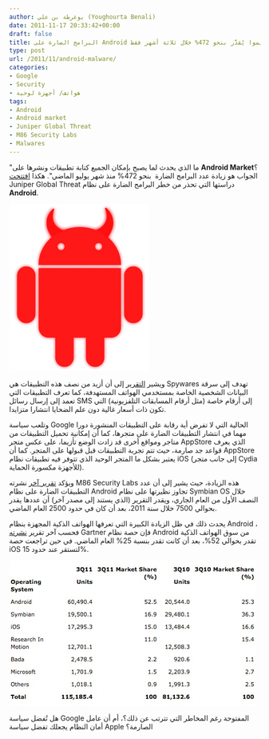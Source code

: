 ```yaml
---
author: يوغرطة بن علي (Youghourta Benali)
date: 2011-11-17 20:33:42+00:00
draft: false
title: البرامج الضارة على Android تشهد نموا يُقدَّر بنحو 472% خلال ثلاثة أشهر فقط
type: post
url: /2011/11/android-malware/
categories:
- Google
- Security
- هواتف/ أجهزة لوحية
tags:
- Android
- Android market
- Juniper Global Threat
- M86 Security Labs
- Malwares
---
```


"ما الذي يحدث لما يصبح بإمكان الجميع كتابة تطبيقات ونشرها على **Android Market**؟ الجواب هو زيادة عدد البرامج الضارة  بنحو 472% منذ شهر يوليو الماضي". هكذا [افتتحت](http://globalthreatcenter.com/?p=2492) Juniper Global Threat دراستها التي تحذر من خطر البرامج الضارة على نظام **Android**.




[![android malware](android-malware.jpg)
](android-malware.jpg)




ويشير [التقرير](http://globalthreatcenter.com/?p=2492) إلى أن أزيد من نصف هذه التطبيقات هي Spywares تهدف إلى سرقة البيانات الشخصية الخاصة بمستخدمي الهواتف المستهدفة، كما تعرف التطبيقات التي تعمد إلى إرسال رسائل SMS إلى أرقام خاصة (مثل أرقام المسابقات التلفزيونية) التي تكون ذات أسعار غالية دون علم الضحايا انتشارا متزايدا.




وتلعب سياسة Google الحالية التي لا تفرض أية رقابة على التطبيقات المنشورة دورا مهما في انتشار التطبيقات الضارة على متجرها، كما أن إمكانية تحميل التطبيقات من متاجر ومواقع أخرى قد زادت الوضع تأزيما، على عكس متجر AppStore الذي يعرف قواعد جد صارمة، حيث تتم تجربة التطبيقات قبل قبولها على المتجر. كما أن AppStore يعتبر بشكل ما المتجر الوحيد الذي تتوفر فيه تطبيقات نظام iOS (إلى جانب متجر Cydia للأجهزة مكسورة الحماية).




ويؤكد [تقرير آخر](http://www.m86security.com/documents/pdfs/security_labs/m86_security_labs_predictions_2012.pdf) نشرته M86 Security Labs هذه الزيادة، حيث يشير إلى أن عدد التطبيقات الضارة على نظام Android تجاوز نظيرتها على نظام Symbian OS خلال النصف الأول من العام الجاري، ويقدر التقرير (الذي يستند إلى مصدر آخر) أن عددها يقدر بحوالي 7500 خلال سنة 2011، بعد أن كان في حدود 2500 العام الماضي.




يحدث ذلك في ظل الزيادة الكبيرة التي تعرفها الهواتف الذكية المجهزة بنظام Android ، فحسب آخر تقرير [نشرته](http://www.gartner.com/DisplayDocument?ref=clientFriendlyUrl&id=1847315) Gartner فإن حصة نظام Android من سوق الهواتف الذكية تقدر بحوالي 52%، بعد أن كانت تقدر بنسبة 25% العام الماضي. في حين تراجعت حصة iOS لتستقر عند حدود 15%.




[![Gartner 3Q 2011 mobil market share](Gartner-3Q-2011-mobil-market-share.jpg)
](Gartner-3Q-2011-mobil-market-share.jpg)




هل تُفضل سياسة Google المفتوحة رغم المخاطر التي تترتب عن ذلك؟، أم أن عامل أمان النظام يجعلك تفضل سياسة Apple الصارمة؟
